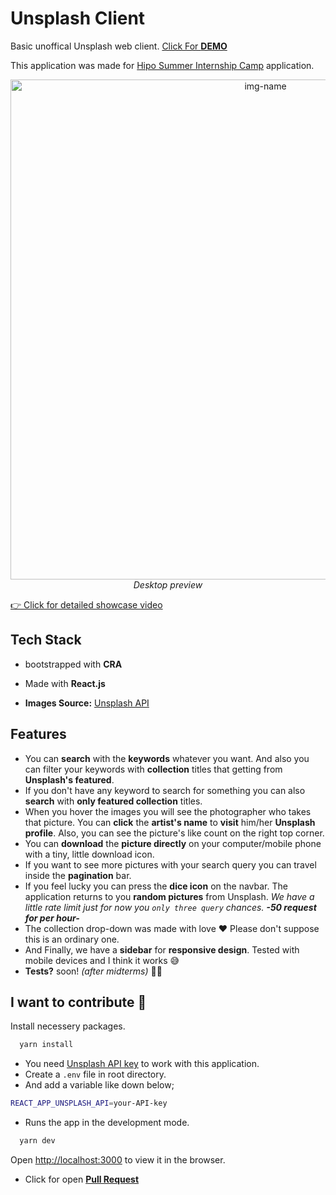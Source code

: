 # Unsplash Client

Basic unoffical Unsplash web client. [Click For **DEMO**](https://unsplash-unoffical-client-hasantezcan.vercel.app/)


This application was made for [Hipo Summer Internship Camp](https://hipolabs.com/internship/) application. 

<p align="center">
	<a href="https://coronastas.netlify.app/">
		<img alt="img-name" src="./preview.gif" width="800">
  <br>
	</a>
	<em>Desktop preview</em>
</p>

[👉 Click for detailed showcase video](https://www.youtube.com/watch?v=W-Haha25lWA) 


## Tech Stack
- bootstrapped with **CRA**

- Made with **React.js**

- **Images Source:** [Unsplash API](https://unsplash.com/developers)

## Features

- You can **search** with the **keywords** whatever you want. And also you can filter your keywords with **collection** titles that getting from **Unsplash's featured**. 
- If you don't have any keyword to search for something you can also **search** with **only featured collection** titles.
- When you hover the images you will see the photographer who takes that picture. You can **click** the **artist's name** to **visit** him/her **Unsplash profile**. Also, you can see the picture's like count on the right top corner.
- You can **download** the **picture directly** on your computer/mobile phone with a tiny, little download icon.
- If you want to see more pictures with your search query you can travel inside the **pagination** bar.
- If you feel lucky you can press the **dice icon** on the navbar. The application returns to you **random pictures** from Unsplash. *We have a little rate limit just for now you `only three query` chances.* ***-50 request for per hour-***
- The collection drop-down was made with love ❤️ Please don't suppose this is an ordinary one.
- And Finally, we have a **sidebar** for **responsive design**. Tested with mobile devices and I think it works 😅
- **Tests?** soon! *(after midterms)* 🧑‍💻

## I want to contribute 👋 

Install necessery packages.
```bash
  yarn install
```

- You need [Unsplash API key](https://unsplash.com/oauth/applications) to work with this application.  
- Create a `.env` file in root directory.   
- And add a variable like down below;

```bash
REACT_APP_UNSPLASH_API=your-API-key
```

- Runs the app in the development mode.

```bash
  yarn dev
```

Open [http://localhost:3000](http://localhost:3000) to view it in the browser.
- Click for open [**Pull Request**](https://github.com/hasantezcan/unsplash-client/pulls)
